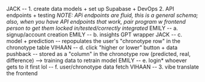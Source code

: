 JACK -- 1. create data models + set up Supabase + DevOps
2. API endpoints + testing
   *NOTE: APi endpoints are fluid, this is a general schema; also, when you have API endpoints that work, pair program w frontend person to get them locked in/tested/correctly integrated*
    EMILY -- a. signup/account creation
    EMILY -- b. insights GPT wrapper
    JACK -- c. model + prediction -- repopulates the user's "chronotype row" in the chronotype table
    VIHAAN -- d. click "higher or lower" button + data pushback -- stored as a "column" in the chronotype row (predicted, real, difference) --> training data to retrain model
    EMILY -- e. login*
    whoever gets to it first lol -- f. user/chronotype data fetch
VIHAAN -- 3. vibe translate the frontend
